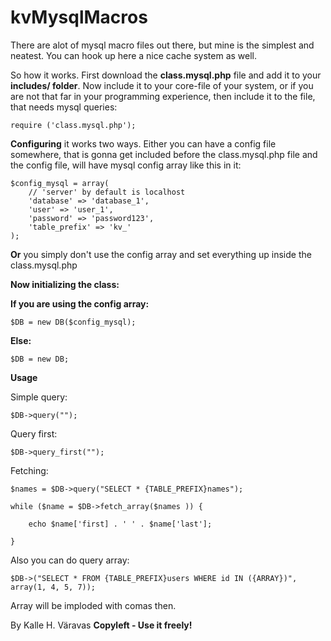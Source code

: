 kvMysqlMacros
=============

There are alot of mysql macro files out there, but mine is the simplest and neatest. You can hook up here a nice cache system as well.

So how it works. First download the **class.mysql.php** file and add it to your **includes/ folder**. Now include it to your core-file of your system, or if you are not that far in your programming experience, then include it to the file, that needs mysql queries:

    require ('class.mysql.php');

**Configuring** it works two ways. Either you can have a config file somewhere, that is gonna get included before the class.mysql.php file and the config file, will have mysql config array like this in it:

    $config_mysql = array(
        // 'server' by default is localhost
        'database' => 'database_1',
        'user' => 'user_1',
        'password' => 'password123',
        'table_prefix' => 'kv_'
    );

**Or** you simply don't use the config array and set everything up inside the class.mysql.php

**Now initializing the class:**

**If you are using the config array:**

    $DB = new DB($config_mysql);

**Else:**

    $DB = new DB;


**Usage**

Simple query:

    $DB->query("");

Query first: 

    $DB->query_first("");

Fetching:

    $names = $DB->query("SELECT * {TABLE_PREFIX}names");
    
    while ($name = $DB->fetch_array($names )) {
    
        echo $name['first] . ' ' . $name['last'];
    
    }

Also you can do query array:

    $DB->("SELECT * FROM {TABLE_PREFIX}users WHERE id IN ({ARRAY})", array(1, 4, 5, 7));

Array will be imploded with comas then.

By Kalle H. Väravas
**Copyleft - Use it freely!**
